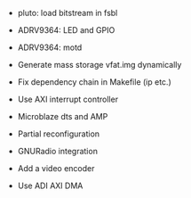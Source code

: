 * pluto: load bitstream in fsbl
* ADRV9364: LED and GPIO
* ADRV9364: motd
* Generate mass storage vfat.img dynamically
* Fix dependency chain in Makefile (ip etc.)
* Use AXI interrupt controller
* Microblaze dts and AMP
* Partial reconfiguration

* GNURadio integration
* Add a video encoder
* Use ADI AXI DMA